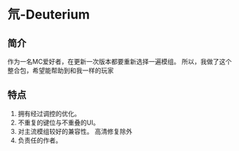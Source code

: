 # 氘-Deuterium
## 简介
作为一名MC爱好者，在更新一次版本都要重新选择一遍模组。
所以，我做了这个整合包，希望能帮助到和我一样的玩家

## 特点
1. 拥有经过调控的优化。
2. 不重复的键位与不重叠的UI。
3. 对主流模组较好的兼容性。 高清修复除外
4. 负责任的作者。


